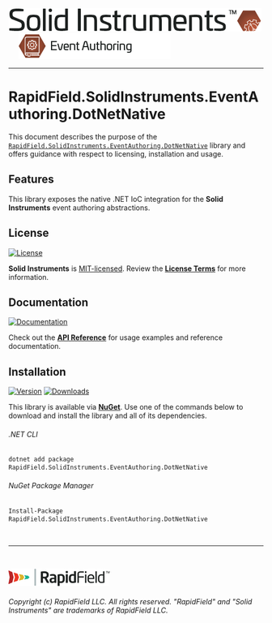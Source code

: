 <!--
Copyright (c) RapidField LLC. Licensed under the MIT License. See LICENSE.txt in the project root for license information.
-->

[![Solid Instruments](../../SolidInstruments.Logo.Color.Transparent.500w.png)](../../README.md)
<br />&nbsp;&nbsp;&nbsp;&nbsp;
![EventAuthoring](../../doc/images/Label.EventAuthoring.300w.png)
- - -

# RapidField.SolidInstruments.EventAuthoring.DotNetNative

This document describes the purpose of the [`RapidField.SolidInstruments.EventAuthoring.DotNetNative`]() library and offers guidance with respect to licensing, installation and usage.

## Features

This library exposes the native .NET IoC integration for the **Solid Instruments** event authoring abstractions.

## License

[![License](https://img.shields.io/github/license/rapidfield/solid-instruments?style=flat&color=lightseagreen&label=license&logo=open-access&logoColor=lightgrey)](../../LICENSE.txt)

**Solid Instruments** is [MIT-licensed](https://en.wikipedia.org/wiki/MIT_License). Review the [**License Terms**](../../LICENSE.txt) for more information.

## Documentation

[![Documentation](https://img.shields.io/badge/documentation-website-tan?style=flat&logo=buffer&logoColor=lightgrey)](https://www.solidinstruments.com/api/RapidField.SolidInstruments.EventAuthoring.DotNetNative.html)

Check out the [**API Reference**](https://www.solidinstruments.com/api/RapidField.SolidInstruments.EventAuthoring.DotNetNative.html) for usage examples and reference documentation.

## Installation

[![Version](https://img.shields.io/nuget/vpre/RapidField.SolidInstruments.EventAuthoring.DotNetNative?style=flat&color=blue&label=version&logo=nuget&logoColor=lightgrey)](https://www.nuget.org/packages/RapidField.SolidInstruments.EventAuthoring.DotNetNative)
[![Downloads](https://img.shields.io/nuget/dt/RapidField.SolidInstruments.EventAuthoring.DotNetNative?style=flat&color=blue&logo=nuget&logoColor=lightgrey)](https://www.nuget.org/packages/RapidField.SolidInstruments.EventAuthoring.DotNetNative)

This library is available via [**NuGet**](https://docs.microsoft.com/en-us/nuget/quickstart/install-and-use-a-package-in-visual-studio). Use one of the commands below to download and install the library and all of its dependencies.

###### .NET CLI

```shell
dotnet add package RapidField.SolidInstruments.EventAuthoring.DotNetNative
```

###### NuGet Package Manager

```shell
Install-Package RapidField.SolidInstruments.EventAuthoring.DotNetNative
```

<br />

- - -

<br />

[![RapidField](../../RapidField.Logo.Color.Black.Transparent.200w.png)](https://www.rapidfield.com)

###### Copyright (c) RapidField LLC. All rights reserved. "RapidField" and "Solid Instruments" are trademarks of RapidField LLC.